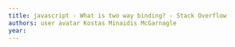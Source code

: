 ```yaml
---
title: javascript - What is two way binding? - Stack Overflow
authors: user avatar Kostas Minaidis McGarnagle
year: 
---
```


